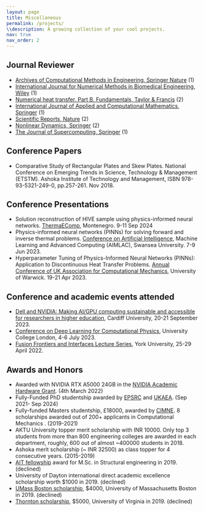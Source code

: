 ```yaml
---
layout: page
title: Miscellaneous
permalink: /projects/
\\description: A growing collection of your cool projects.
nav: true
nav_order: 2
---
```


## Journal Reviewer
* [Archives of Computational Methods in Engineering, Springer Nature](https://www.springer.com/journal/11831) (1)
* [International Journal for Numerical Methods in Biomedical Engineering, Wiley](https://onlinelibrary.wiley.com/journal/20407947) (1)
* [Numerical heat transfer. Part B. Fundamentals, Taylor & Francis](https://www.tandfonline.com/journals/unhb20) (2)
* [International Journal of Applied and Computational Mathematics, Springer](https://portal.issn.org/resource/ISSN/2349-5103) (1)
* [Scientific Reports, Nature](https://www.nature.com/srep/) (2)
* [Nonlinear Dynamics, Springer](https://link.springer.com/journal/11071) (2)
* [The Journal of Supercomputing, Springer](https://link.springer.com/journal/11227) (1)

## Conference Papers
* Comparative Study of Rectangular Plates and Skew Plates. National Conference on Emerging Trends in Science, Technology & Management (ETSTM). Ashoka Institute of Technology and Management, ISBN 978-93-5321-249-0, pp.257-261. Nov 2018.

## Conference Presentations
* Solution reconstruction of HIVE sample using physics-informed neural networks. [ThermaEComp](https://ukacm.org/), Montenegro. 9-11 Sep 2024
* Physics-informed neural networks (PINNs) for solving forward and inverse thermal problems. [Conference on Artificial Intelligence](http://cdt-aimlac.org/cdt-conference2023.html), Machine Learning and Advanced Computing (AIMLAC), Swansea University. 7-9 Jun 2023.
* Hyperparameter Tuning of Physics-Informed Neural Networks (PINNs): Application to Discontinuous Heat Transfer Problems. [Annual Conference of UK Association for Computational Mechanics](https://sites.google.com/view/ukacm2023conference/home), University of Warwick. 19-21 Apr 2023.

## Conference and academic events attended
* [Dell and NVIDIA: Making AI/GPU computing sustainable and accessible for researchers in higher education](https://hpc-sig.org.uk/index.php/event/hpc-sig-meeting-wednesday-20th-september-2023-cardiff-university-prifysgol-caerdydd/), Cardiff University, 20-21 September 2023.
* [Conference on Deep Learning for Computational Physics](https://maths4dl.ac.uk/newsevents/conference-on-deep-learning-for-computational-physics/), University College London, 4-6 July 2023.
* [Fusion Frontiers and Interfaces Lecture Series](https://fusion-cdt.ac.uk/fusion-frontiers-week-returns-to-the-ypi/), York University, 25-29 April 2022.

## Awards and Honors
* Awarded with NVIDIA RTX A5000 24GB in the [NVIDIA Academic Hardware Grant](https://nvidia.my.site.com/HardwareGrant/s/Application). (4th March 2022) 
* Fully-Funded PhD studentship awarded by [EPSRC](https://www.ukri.org/councils/epsrc/) and [UKAEA](https://www.gov.uk/government/organisations/uk-atomic-energy-authority). (Sep 2021- Sep 2024)
* Fully-funded Masters studentship, £18000, awarded by [CIMNE](https://www.cimne.com/). 8 scholarships awarded out of 200+ applicants in Computational Mechanics .  (2019-2021)
* AKTU University topper merit scholarship with INR 10000. Only top 3 students from more than 800 engineering colleges are awarded in each department, roughly, 600 out of almost ~400000 students in 2018.
* Ashoka merit scholarship (~ INR 32500) as class topper for 4 consecutive years. (2015-2019)
* [AIT fellowship](https://ait.ac.th/financial/ait-scholarships/) award for M.Sc. in Structural engineering in 2019. (declined)
* University of Dayton international direct academic excellence scholarship worth $1000 in 2019. (declined)
* [UMass Boston scholarship](https://www.umb.edu/financial-aid/undergraduate-scholarships/scholarships-for-continuing-students/), $4000, University of Massachusetts Boston in 2019. (declined)
* [Thornton scholarship](https://www.thorntoncollege.com/admissions/scholarships/), $5000, University of Virginia in 2019. (declined)
